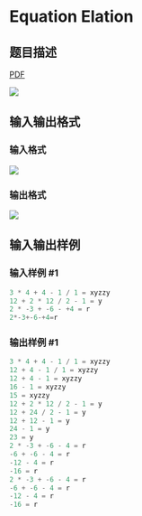 # Equation Elation

## 题目描述

[problemUrl]: https://uva.onlinejudge.org/index.php?option=com_onlinejudge&Itemid=8&category=5&page=show_problem&problem=333

[PDF](https://uva.onlinejudge.org/external/3/p397.pdf)

![](https://cdn.luogu.com.cn/upload/vjudge_pic/UVA397/b276a49603e219b2768b472066b9035f089e20c8.png)

## 输入输出格式

### 输入格式

![](https://cdn.luogu.com.cn/upload/vjudge_pic/UVA397/7b881db07a18458d65ca2c5a5f15a1f08d7412d9.png)

### 输出格式

![](https://cdn.luogu.com.cn/upload/vjudge_pic/UVA397/785b1e54e8754309cfc6b890897104ae7d895cea.png)

## 输入输出样例

### 输入样例 #1

```cpp
3 * 4 + 4 - 1 / 1 = xyzzy
12 + 2 * 12 / 2 - 1 = y
2 * -3 + -6 - +4 = r
2*-3+-6-+4=r
```


### 输出样例 #1

```cpp
3 * 4 + 4 - 1 / 1 = xyzzy
12 + 4 - 1 / 1 = xyzzy
12 + 4 - 1 = xyzzy
16 - 1 = xyzzy
15 = xyzzy
12 + 2 * 12 / 2 - 1 = y
12 + 24 / 2 - 1 = y
12 + 12 - 1 = y
24 - 1 = y
23 = y
2 * -3 + -6 - 4 = r
-6 + -6 - 4 = r
-12 - 4 = r
-16 = r
2 * -3 + -6 - 4 = r
-6 + -6 - 4 = r
-12 - 4 = r
-16 = r
```


